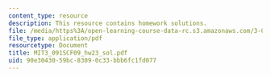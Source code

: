 ```yaml
---
content_type: resource
description: This resource contains homework solutions.
file: /media/https%3A/open-learning-course-data-rc.s3.amazonaws.com/3-091sc-introduction-to-solid-state-chemistry-fall-2010/90e3043059bc83090c33bbb6fc1fd077_MIT3_091SCF09_hw23_sol.pdf
file_type: application/pdf
resourcetype: Document
title: MIT3_091SCF09_hw23_sol.pdf
uid: 90e30430-59bc-8309-0c33-bbb6fc1fd077
---
```

